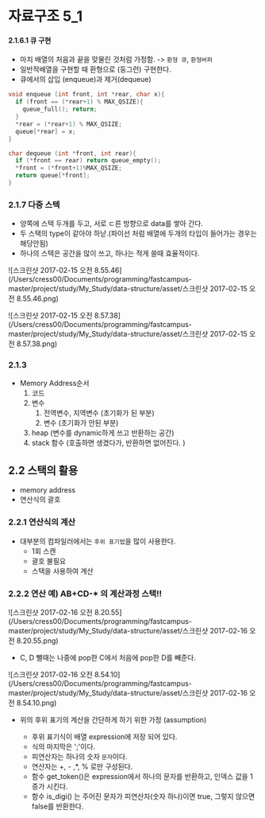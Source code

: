 # 자료구조 5_1

#### 2.1.6.1 큐 구현

- 마치 배열의 처음과 끝을 맞물린 것처럼 가정함.  -> `환형 큐`, `환형버퍼`
- 일반적배열을 구현할 때 환형으로 (둥그런) 구현한다. 
- 큐에서의 삽입 (enqueue)과 제거(dequeue)

```c
void enqueue (int front, int *rear, char x){
  if (front == (*rear+1) % MAX_QSIZE){
    queue_full(); return;
  }
  *rear = (*rear+1) % MAX_QSIZE;
  queue[*rear] = x;
}

char dequeue (int *front, int rear){
  if (*front == rear) return queue_empty();
  *front = (*front+1)%MAX_QSIZE;
  return queue[*front];
}
```

### 2.1.7 다중 스텍

- 양쪽에 스택 두개를 두고, 서로 ㄷ른 방향으로 data를 쌓아 간다.
- 두 스택의 type이 같아야 하낟.(파이선 처럼 배열에 두개의 타입이 들어가는 경우는 해당안됨)
- 하나의 스텍은 공간을 많이 쓰고, 하나는 적게 쓸때 효율적이다. 

![스크린샷 2017-02-15 오전 8.55.46](/Users/cress00/Documents/programming/fastcampus-master/project/study/My_Study/data-structure/asset/스크린샷 2017-02-15 오전 8.55.46.png)

![스크린샷 2017-02-15 오전 8.57.38](/Users/cress00/Documents/programming/fastcampus-master/project/study/My_Study/data-structure/asset/스크린샷 2017-02-15 오전 8.57.38.png)

### 2.1.3 

- Memory Address순서
  1. 코드
  2. 변수
     1. 전역변수, 지역변수 (초기화가 된 부분)
     2. 변수 (초기화가 안된 부분)
  3. heap (변수를 dynamic하게 쓰고 반환하는 공간)
  4. stack 함수 (호출하면 생겼다가, 반환하면 없어진다. )



## 2.2 스택의 활용

- memory address
- 연산식의 괄호

### 2.2.1 연산식의 계산

- 대부분의 컴파일러에서는 `후위 표기법`을 많이 사용한다. 
  - 1회 스캔
  - 괄호 불필요
  - 스택을 사용하여 계산 

### 2.2.2 연산 예) AB+CD-* 의 계산과정 스택!!

![스크린샷 2017-02-16 오전 8.20.55](/Users/cress00/Documents/programming/fastcampus-master/project/study/My_Study/data-structure/asset/스크린샷 2017-02-16 오전 8.20.55.png)

- C, D 뺄때는 나중에 pop한 C에서 처음에 pop한 D를 빼준다. 

![스크린샷 2017-02-16 오전 8.54.10](/Users/cress00/Documents/programming/fastcampus-master/project/study/My_Study/data-structure/asset/스크린샷 2017-02-16 오전 8.54.10.png)



- 위의 후위 표기의 계산을 간단하게 하기 위한 가정 (assumption)

  - 후위 표기식이 배열 expression에 저장 되어 있다. 
  - 식의 마지막은 ';'이다. 
  - 피연산자는 하나의 숫자 `문자`이다. 
  - 연산자는 +, - ,*, % 로만 구성된다. 
  - 함수 get_token()은 expression에서 하나의 문자를 반환하고, 인덱스 값을 1 증가 시킨다. 
  - 함수 is_digi() 는 주어진 문자가 피연산자(숫자 하나)이면 true, 그렇지 않으면 false를 반환한다. 

  ​